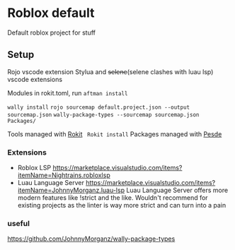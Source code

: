 # Roblox default
 Default roblox project for stuff


## Setup

Rojo vscode extension
Stylua and ~~selene~~(selene clashes with luau lsp) vscode extensions

Modules in rokit.toml, run
``` aftman install ```

`wally install`
`rojo sourcemap default.project.json --output sourcemap.json`
`wally-package-types --sourcemap sourcemap.json Packages/`

Tools managed with [Rokit](https://github.com/rojo-rbx/rokit)
` Rokit install`
Packages managed with [Pesde](https://docs.pesde.dev/installation/)

### Extensions
- Roblox LSP https://marketplace.visualstudio.com/items?itemName=Nightrains.robloxlsp
- Luau Language Server https://marketplace.visualstudio.com/items?itemName=JohnnyMorganz.luau-lsp
Luau Language Server offers more modern features like !strict and the like.
Wouldn't recommend for existing projects as the linter is way more strict and can turn into a pain

### useful
https://github.com/JohnnyMorganz/wally-package-types
